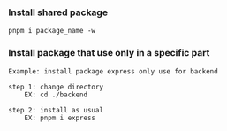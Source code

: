 ### Install shared package

```
pnpm i package_name -w
```

### Install package that use only in a specific part

```
Example: install package express only use for backend

step 1: change directory
    EX: cd ./backend

step 2: install as usual
    EX: pnpm i express
```
